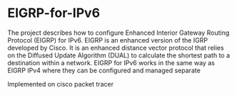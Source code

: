 # EIGRP-for-IPv6
The project describes how to configure Enhanced Interior Gateway Routing Protocol (EIGRP) for IPv6. EIGRP is an enhanced version of the IGRP developed by Cisco. It is an enhanced distance vector protocol that relies on the Diffused Update Algorithm (DUAL) to calculate the shortest path to a destination within a network. EIGRP for IPv6 works in the same way as EIGRP IPv4 where they can be configured and managed separate

Implemented on cisco packet tracer
